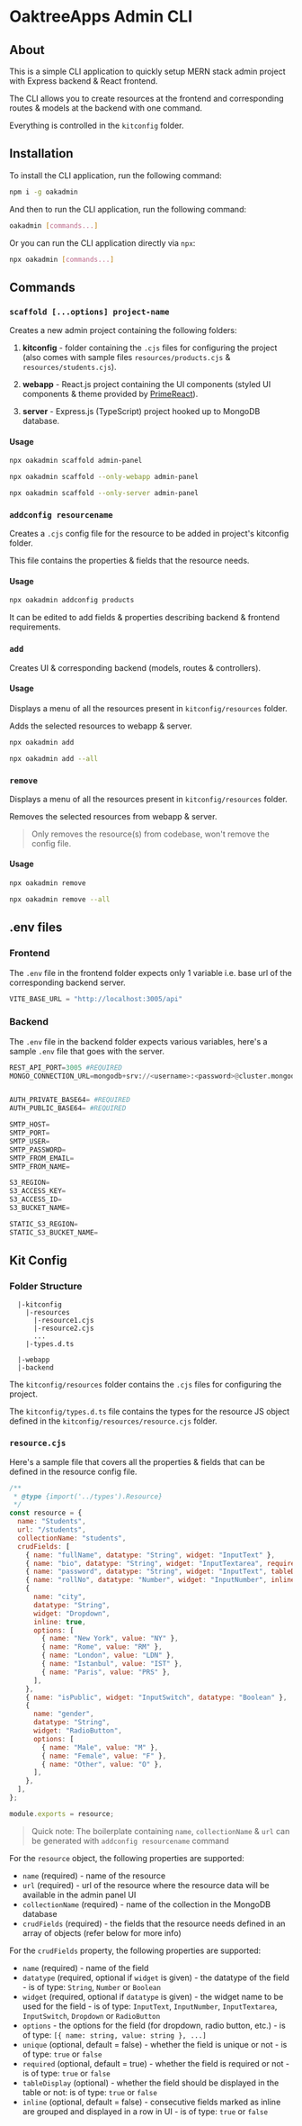 # OaktreeApps Admin CLI

## About

This is a simple CLI application to quickly setup MERN stack admin project with Express backend & React frontend.

The CLI allows you to create resources at the frontend and corresponding routes & models at the backend with one command.

Everything is controlled in the `kitconfig` folder.

## Installation

To install the CLI application, run the following command:

```bash
npm i -g oakadmin
```

And then to run the CLI application, run the following command:

```bash
oakadmin [commands...]
```

Or you can run the CLI application directly via `npx`:

```bash
npx oakadmin [commands...]
```

## Commands

### `scaffold [...options] project-name`

Creates a new admin project containing the following folders:

1. **kitconfig** - folder containing the `.cjs` files for configuring the project (also comes with sample files `resources/products.cjs` & `resources/students.cjs`).

2. **webapp** - React.js project containing the UI components (styled UI components & theme provided by [PrimeReact](https://primereact.org/)).

3. **server** - Express.js (TypeScript) project hooked up to MongoDB database.

#### Usage

```bash
npx oakadmin scaffold admin-panel
```

```bash
npx oakadmin scaffold --only-webapp admin-panel
```

```bash
npx oakadmin scaffold --only-server admin-panel
```

### `addconfig resourcename`

Creates a `.cjs` config file for the resource to be added in project's kitconfig folder.

This file contains the properties & fields that the resource needs.

#### Usage

```bash
npx oakadmin addconfig products
```

It can be edited to add fields & properties describing backend & frontend requirements.

### `add`

Creates UI & corresponding backend (models, routes & controllers).

#### Usage

Displays a menu of all the resources present in `kitconfig/resources` folder.

Adds the selected resources to webapp & server.

```bash
npx oakadmin add
```

```bash
npx oakadmin add --all
```

### `remove`

Displays a menu of all the resources present in `kitconfig/resources` folder.

Removes the selected resources from webapp & server.

> Only removes the resource(s) from codebase, won't remove the config file.

#### Usage

```bash
npx oakadmin remove
```

```bash
npx oakadmin remove --all
```

## .env files

### Frontend

The `.env` file in the frontend folder expects only 1 variable i.e. base url of the corresponding backend server.

```python
VITE_BASE_URL = "http://localhost:3005/api"
```

### Backend

The `.env` file in the backend folder expects various variables, here's a sample `.env` file that goes with the server.

```python
REST_API_PORT=3005 #REQUIRED
MONGO_CONNECTION_URL=mongodb+srv://<username>:<password>@cluster.mongodb.net/?retryWrites=true&w=majority #REQUIRED


AUTH_PRIVATE_BASE64= #REQUIRED
AUTH_PUBLIC_BASE64= #REQUIRED

SMTP_HOST=
SMTP_PORT=
SMTP_USER=
SMTP_PASSWORD=
SMTP_FROM_EMAIL=
SMTP_FROM_NAME=

S3_REGION=
S3_ACCESS_KEY=
S3_ACCESS_ID=
S3_BUCKET_NAME=

STATIC_S3_REGION=
STATIC_S3_BUCKET_NAME=
```

## Kit Config

### Folder Structure

```
  |-kitconfig
    |-resources
      |-resource1.cjs
      |-resource2.cjs
      ...
    |-types.d.ts

  |-webapp
  |-backend
```

The `kitconfig/resources` folder contains the `.cjs` files for configuring the project.

The `kitconfig/types.d.ts` file contains the types for the resource JS object defined in the `kitconfig/resources/resource.cjs` folder.

### `resource.cjs`

Here's a sample file that covers all the properties & fields that can be defined in the resource config file.

```javascript
/**
 * @type {import('../types').Resource}
 */
const resource = {
  name: "Students",
  url: "/students",
  collectionName: "students",
  crudFields: [
    { name: "fullName", datatype: "String", widget: "InputText" },
    { name: "bio", datatype: "String", widget: "InputTextarea", required: false },
    { name: "password", datatype: "String", widget: "InputText", tableDisplay: false },
    { name: "rollNo", datatype: "Number", widget: "InputNumber", inline: true, unique: true },
    {
      name: "city",
      datatype: "String",
      widget: "Dropdown",
      inline: true,
      options: [
        { name: "New York", value: "NY" },
        { name: "Rome", value: "RM" },
        { name: "London", value: "LDN" },
        { name: "Istanbul", value: "IST" },
        { name: "Paris", value: "PRS" },
      ],
    },
    { name: "isPublic", widget: "InputSwitch", datatype: "Boolean" },
    {
      name: "gender",
      datatype: "String",
      widget: "RadioButton",
      options: [
        { name: "Male", value: "M" },
        { name: "Female", value: "F" },
        { name: "Other", value: "O" },
      ],
    },
  ],
};

module.exports = resource;
```

> Quick note: The boilerplate containing `name`, `collectionName` & `url` can be generated with `addconfig resourcename` command

For the `resource` object, the following properties are supported:

- `name` (required) - name of the resource
- `url` (required) - url of the resource where the resource data will be available in the admin panel UI
- `collectionName` (required) - name of the collection in the MongoDB database
- `crudFields` (required) - the fields that the resource needs defined in an array of objects (refer below for more info)

For the `crudFields` property, the following properties are supported:

- `name` (required) - name of the field
- `datatype` (required, optional if `widget` is given) - the datatype of the field - is of type: `String`, `Number` or `Boolean`
- `widget` (required, optional if `datatype` is given) - the widget name to be used for the field - is of type: `InputText`, `InputNumber`, `InputTextarea`, `InputSwitch`, `Dropdown` or `RadioButton`
- `options` - the options for the field (for dropdown, radio button, etc.) - is of type: `[{ name: string, value: string }, ...]`
- `unique` (optional, default = false) - whether the field is unique or not - is of type: `true` or `false`
- `required` (optional, default = true) - whether the field is required or not - is of type: `true` or `false`
- `tableDisplay` (optional) - whether the field should be displayed in the table or not: is of type: `true` or `false`
- `inline` (optional, default = false) - consecutive fields marked as inline are grouped and displayed in a row in UI - is of type: `true` or `false`